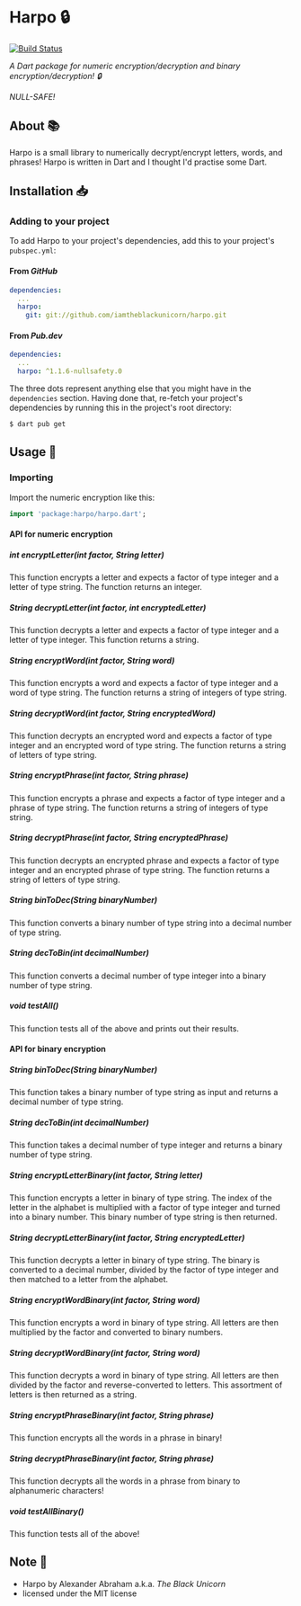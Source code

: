 # Harpo :lock:

[![Build Status](https://travis-ci.com/iamtheblackunicorn/Harpo.svg?branch=main)](https://travis-ci.com/iamtheblackunicorn/Harpo)

*A Dart package for numeric encryption/decryption and binary encryption/decryption! :lock:*

*NULL-SAFE!*

## About :books:

Harpo is a small library to numerically decrypt/encrypt letters, words, and phrases! Harpo is written in Dart and I thought I'd practise some Dart.

## Installation :inbox_tray:

### Adding to your project

To add Harpo to your project's dependencies, add this to your project's `pubspec.yml`:

#### From *GitHub*

```YAML
dependencies:
  ...
  harpo:
    git: git://github.com/iamtheblackunicorn/harpo.git
```

#### From *Pub.dev*

```YAML
dependencies:
  ...
  harpo: ^1.1.6-nullsafety.0
```

The three dots represent anything else that you might have in the `dependencies` section.
Having done that, re-fetch your project's dependencies by running this in the project's root directory:

```bash
$ dart pub get
```

## Usage :hammer:

### Importing

Import the numeric encryption like this:

```dart
import 'package:harpo/harpo.dart';
```

#### API for numeric encryption

##### int encryptLetter(int factor, String letter)

This function encrypts a letter and expects a factor of type integer and a letter of type string. The function returns an integer.

##### String decryptLetter(int factor, int encryptedLetter)

This function decrypts a letter and expects a factor of type integer and a letter of type integer. This function returns a string.

##### String encryptWord(int factor, String word)

This function encrypts a word and expects a factor of type integer and a word of type string. The function returns a string of integers of type string.

##### String decryptWord(int factor, String encryptedWord)

This function decrypts an encrypted word and expects a factor of type integer and an encrypted word of type string. The function returns a string of letters of type string.

##### String encryptPhrase(int factor, String phrase)

This function encrypts a phrase and expects a factor of type integer and a phrase of type string. The function returns a string of integers of type string.

##### String decryptPhrase(int factor, String encryptedPhrase)

This function decrypts an encrypted phrase and expects a factor of type integer and an encrypted phrase of type string. The function returns a string of letters of type string.

##### String binToDec(String binaryNumber)

This function converts a binary number of type string into a decimal number of type string.

##### String decToBin(int decimalNumber)

This function converts a decimal number of type integer into a binary number of type string.

##### void testAll()

This function tests all of the above and prints out their results.

#### API for binary encryption

##### String binToDec(String binaryNumber)

This function takes a binary number of type string as input and returns a decimal number of type string.

##### String decToBin(int decimalNumber)

This function takes a decimal number of type integer and returns a binary number of type string.

##### String encryptLetterBinary(int factor, String letter)

This function encrypts a letter in binary of type string. The index of the letter in the alphabet is multiplied with a factor of
type integer and turned into a binary number. This binary number of type string is then returned.

##### String decryptLetterBinary(int factor, String encryptedLetter)

This function decrypts a letter in binary of type string. The binary is converted to a decimal number, divided by the factor
of type integer and then matched to a letter from the alphabet.

##### String encryptWordBinary(int factor, String word)

This function encrypts a word in binary of type string. All letters are then multiplied by the factor and converted to
binary numbers.

##### String decryptWordBinary(int factor, String word)

This function decrypts a word in binary of type string. All letters are then divided by the factor and reverse-converted to
letters. This assortment of letters is then returned as a string.

##### String encryptPhraseBinary(int factor, String phrase)

This function encrypts all the words in a phrase in binary!

##### String decryptPhraseBinary(int factor, String phrase)

This function decrypts all the words in a phrase from binary to alphanumeric characters!

##### void testAllBinary()

This function tests all of the above!

## Note :scroll:

- Harpo by Alexander Abraham a.k.a. *The Black Unicorn*
- licensed under the MIT license
